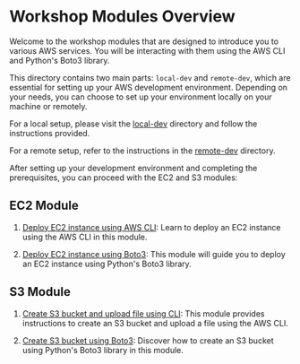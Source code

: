 # Workshop Modules Overview

Welcome to the workshop modules that are designed to introduce you to various AWS services. You will be interacting with them using the AWS CLI and Python's Boto3 library.

This directory contains two main parts: `local-dev` and `remote-dev`, which are essential for setting up your AWS development environment. Depending on your needs, you can choose to set up your environment locally on your machine or remotely.

For a local setup, please visit the [local-dev](./1.prerequesites/local-dev/README.md) directory and follow the instructions provided.

For a remote setup, refer to the instructions in the [remote-dev](./1.prerequesites/remote-dev/README.md) directory.

After setting up your development environment and completing the prerequisites, you can proceed with the EC2 and S3 modules:

## EC2 Module

1. [Deploy EC2 instance using AWS CLI](./2.ec2/1.deploy-ec2-using-aws-cli.md): Learn to deploy an EC2 instance using the AWS CLI in this module.

2. [Deploy EC2 instance using Boto3](./2.ec2/2.deploy-ec2-using-boto3.md): This module will guide you to deploy an EC2 instance using Python's Boto3 library.

## S3 Module

1. [Create S3 bucket and upload file using CLI](./3.s3/1.create-s3-bucket-and-upload-file-using-cli.md): This module provides instructions to create an S3 bucket and upload a file using the AWS CLI.

2. [Create S3 bucket using Boto3](./3.s3/2.create-s3-bucket-using-boto3.md): Discover how to create an S3 bucket using Python's Boto3 library in this module.
